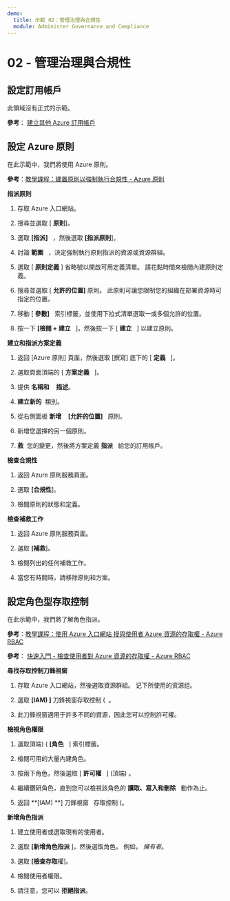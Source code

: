 ```yaml
---
demo:
  title: 示範 02：管理治理與合規性
  module: Administer Governance and Compliance
---
```


# 02 - 管理治理與合規性

## 設定訂用帳戶

此領域沒有正式的示範。  

**參考**： [建立其他 Azure 訂用帳戶](https://docs.microsoft.com/azure/cost-management-billing/manage/create-subscription)

## 設定 Azure 原則

在此示範中，我們將使用 Azure 原則。

**參考**：[教學課程：建置原則以強制執行合規性 - Azure 原則](https://docs.microsoft.com/azure/governance/policy/tutorials/create-and-manage)

**指派原則**

1.  存取 Azure 入口網站。

2.  搜尋並選取 [ **原則**]。

3.  選取 **[指派]**   ，然後選取 **[指派原則**]。

5.  討論 **範圍**   ，決定強制執行原則指派的資源或資源群組。

6.  選取 [ **原則定義** ] 省略號以開啟可用定義清單。 請花點時間來檢閱內建原則定義。

7.  搜尋並選取 [ **允許的位置]** 原則。 此原則可讓您限制您的組織在部署資源時可指定的位置。

8.  移動 [ **參數]**   索引標籤，並使用下拉式清單選取一或多個允許的位置。

9.  按一下 **[檢閱 + 建立**   ]，然後按一下 [ **建立**   ] 以建立原則。

**建立和指派方案定義**

1.  返回 [Azure 原則] 頁面，然後選取 [撰寫] 底下的 [ **定義**   ]。

2.  選取頁面頂端的 [ **方案定義**   ]。

3.  提供 **名稱和**    **描述**。

4.  **建立新的**  類別。

5.  從右側面板 **新增**    **[允許的位置]**   原則。

6.  新增您選擇的另一個原則。

7.  **救**  您的變更，然後將方案定義 **指派**   給您的訂用帳戶。

**檢查合規性**

1.  返回 Azure 原則服務頁面。

2.  選取 **[合規性**]。

3.  檢閱原則的狀態和定義。

**檢查補救工作**

1.  返回 Azure 原則服務頁面。

2.  選取 **[補救**]。

3.  檢閱列出的任何補救工作。

4. 當您有時間時，請移除原則和方案。 

## 設定角色型存取控制

在此示範中，我們將了解角色指派。

**參考**：[教學課程：使用 Azure 入口網站 授與使用者 Azure 資源的存取權 - Azure RBAC](https://docs.microsoft.com/azure/role-based-access-control/quickstart-assign-role-user-portal)

**參考**： [快速入門 - 檢查使用者對 Azure 資源的存取權 - Azure RBAC](https://docs.microsoft.com/azure/role-based-access-control/check-access)

**尋找存取控制刀鋒視窗**

1.  存取 Azure 入口網站，然後選取資源群組。  记下所使用的资源组。

2.  選取 **[IAM) ]** 刀鋒視窗存取控制 (  。

3.  此刀鋒視窗適用于許多不同的資源，因此您可以控制許可權。

**檢視角色權限**

1.  選取頂端)  ( **[角色**   ] 索引標籤。

1.  檢閱可用的大量內建角色。

1.  按兩下角色，然後選取 [ **許可權**   ] (頂端) 。

1.  繼續鑽研角色，直到您可以檢視該角色的 **讀取、寫入和刪除**   動作為止。

1.  返回 **[IAM) **] 刀鋒視窗   存取控制 (。

**新增角色指派**

1.  建立使用者或選取現有的使用者。

1.  選取 **[新增角色指派** ]，然後選取角色。 例如， *擁有者*。

1.  選取 **[檢查存取**權]。

1.  檢閱使用者權限。

1.  請注意，您可以 **拒絕指派**。

